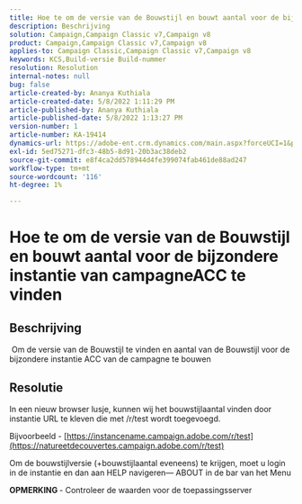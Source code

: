 ```yaml
---
title: Hoe te om de versie van de Bouwstijl en bouwt aantal voor de bijzondere instantie van campagneACC te vinden
description: Beschrijving
solution: Campaign,Campaign Classic v7,Campaign v8
product: Campaign,Campaign Classic v7,Campaign v8
applies-to: Campaign Classic,Campaign Classic v7,Campaign v8
keywords: KCS,Build-versie Build-nummer
resolution: Resolution
internal-notes: null
bug: false
article-created-by: Ananya Kuthiala
article-created-date: 5/8/2022 1:11:29 PM
article-published-by: Ananya Kuthiala
article-published-date: 5/8/2022 1:13:27 PM
version-number: 1
article-number: KA-19414
dynamics-url: https://adobe-ent.crm.dynamics.com/main.aspx?forceUCI=1&pagetype=entityrecord&etn=knowledgearticle&id=4b80485b-d0ce-ec11-a7b5-0022480a8e40
exl-id: 5ed75271-dfc3-48b5-8d91-20b3ac38deb2
source-git-commit: e8f4ca2dd578944d4fe399074fab461de88ad247
workflow-type: tm+mt
source-wordcount: '116'
ht-degree: 1%

---
```


# Hoe te om de versie van de Bouwstijl en bouwt aantal voor de bijzondere instantie van campagneACC te vinden

## Beschrijving

 Om de versie van de Bouwstijl te vinden en aantal van de Bouwstijl voor de bijzondere instantie ACC van de campagne te bouwen

## Resolutie


In een nieuw browser lusje, kunnen wij het bouwstijlaantal vinden door instantie URL te kleven die met /r/test wordt toegevoegd.

Bijvoorbeeld - [https://instancename.campaign.adobe.com/r/test](https://natureetdecouvertes.campaign.adobe.com/r/test)

Om de bouwstijlversie (+bouwstijlaantal eveneens) te krijgen, moet u login in de instantie en dan aan HELP navigeren— ABOUT in de bar van het Menu

<b>OPMERKING </b>- Controleer de waarden voor de toepassingsserver
